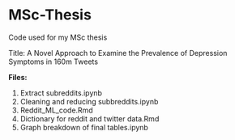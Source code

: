 # MSc-Thesis
Code used for my MSc thesis 

Title: A Novel Approach to Examine the Prevalence of Depression Symptoms in 160m Tweets

**Files:**

1. Extract subreddits.ipynb
2. Cleaning and reducing subbreddits.ipynb
3. Reddit_ML_code.Rmd
4. Dictionary for reddit and twitter data.Rmd
5. Graph breakdown of final tables.ipynb
